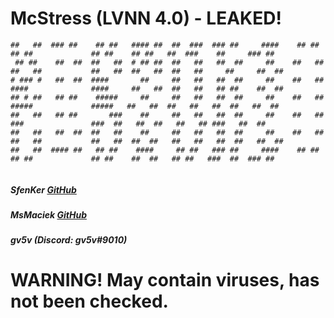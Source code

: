 # McStress (LVNN 4.0) - LEAKED!

```
##   ##  ### ##    ## ##   #### ##  ##  ###  ### ##     ####    ## ##    ## ##             ## ##    ## ##   ##  ###    ##     ### ##   
 ## ##    ##  ##  ##   ##  # ## ##  ##   ##   ##  ##     ##    ##   ##  ##   ##           ##   ##  ##   ##  ##   ##     ##     ##  ##  
# ### #   ##  ##  ####       ##     ##   ##   ##  ##     ##    ##   ##  ####              ####     ##   ##  ##   ##   ## ##    ##  ##  
## # ##   ## ##    #####     ##     ##   ##   ##  ##     ##    ##   ##   #####             #####   ##   ##  ##   ##   ##  ##   ##  ##  
##   ##   ## ##       ###    ##     ##   ##   ##  ##     ##    ##   ##      ###               ###  ##   ##  ##   ##   ## ###   ##  ##  
##   ##   ##  ##  ##   ##    ##     ##   ##   ##  ##     ##    ##   ##  ##   ##           ##   ##  ##  ##   ##   ##   ##  ##   ##  ##  
##   ##  #### ##   ## ##    ####     ## ##   ### ##     ####    ## ##    ## ##             ## ##    ##  ##   ## ##   ###  ##  ### ##   
                                                                                                                                       
```

##### SfenKer [GitHub](https://github.com/SfenKer)
##### MsMaciek [GitHub](https://github.com/MsMaciek123)
##### gv5v (Discord: gv5v#9010)

# WARNING! May contain viruses, has not been checked.
